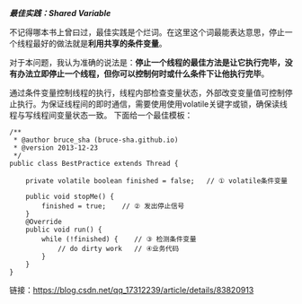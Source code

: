 ***最佳实践：Shared Variable***

不记得哪本书上曾曰过，最佳实践是个烂词。在这里这个词最能表达意思，停止一个线程最好的做法就是**利用共享的条件变量**。

对于本问题，我认为准确的说法是：**停止一个线程的最佳方法是让它执行完毕，没有办法立即停止一个线程，但你可以控制何时或什么条件下让他执行完毕**。

通过条件变量控制线程的执行，线程内部检查变量状态，外部改变变量值可控制停止执行。为保证线程间的即时通信，需要使用使用volatile关键字或锁，确保读线程与写线程间变量状态一致。
下面给一个最佳模板：

    /**
     * @author bruce_sha (bruce-sha.github.io)
     * @version 2013-12-23
     */
    public class BestPractice extends Thread {
    
        private volatile boolean finished = false;   // ① volatile条件变量
        
        public void stopMe() {
            finished = true;    // ② 发出停止信号
        }
        @Override
        public void run() {
            while (!finished) {    // ③ 检测条件变量
                // do dirty work   // ④业务代码
            }
        }
    }
    
    
    
 链接：https://blog.csdn.net/qq_17312239/article/details/83820913
